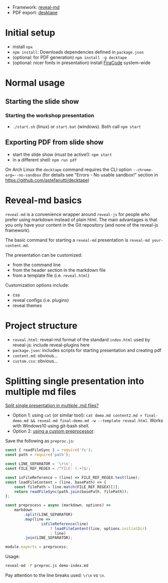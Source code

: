 - Framework: [reveal-md](https://github.com/webpro/reveal-md)
- PDF export: [desktape](https://github.com/astefanutti/decktape)

# Initial setup

- install `npx`
- `npm install`: Downloads dependencies defined in `package.json`
- (optional: for PDF generation) `npm install -g decktape`
- (optional: nicer fonts in presentation) install [FiraCode](https://github.com/tonsky/FiraCode) system-wide

# Normal usage

## Starting the slide show

### Starting the workshop presentation

- `./start.sh` (linux) or `start.bat` (windows). Both call `npm start`

## Exporting PDF from slide show

- start the slide show (must be active!): `npm start`
- in a different shell: `npm run pdf`

On Arch Linux the `decktape` command requires the CLI option `--chrome-arg=--no-sandbox` (for details see "Errors - No usable sandbox!" section in https://github.com/astefanutti/decktape)

# Reveal-md basics

`reveal-md` is a convenience wrapper around `reveal-js` for people who prefer using markdown instead of plain html. The main advantages is that you only have your content in the Git repository (and none of the reveal-js framework).

The basic command for starting a `reveal-md` presentation is `reveal-md your-content.md`.

The presentation can be customized:

- from the command line
- from the header section in the markdown file
- from a template file (i.e. `reveal.html`)

Customization options include:

- css
- reveal configs (i.e. plugins)
- reveal themes

# Project structure

- `reveal.html`: reveal-md format of the standard `index.html` used by reveal-js: include reveal-plugins here
- `package.json`: includes scripts for starting presentation and creating pdf
- `content.md`: obvious...
- `custom.css`: obvious...

# Splitting single presentation into multiple md files

[Split single presentation in multiple .md files?](https://github.com/webpro/reveal-md/issues/228)

- Option 1: using `cat` (or similar tool): `cat demo.md content2.md > final-demo.md && reveal-md final-demo.md -w --template reveal.html`. Works with Windows10 using git-bash shell.
- Option 2: [using a custom preprocessor](https://github.com/webpro/reveal-md/issues/228#issuecomment-464028190):

Save the following as `preproc.js`:

```js
const { readFileSync } = require('fs');
const path = require('path');

const LINE_SEPARATOR = '\r\n';
const FILE_REF_REGEX = /^FILE: (.+)$/;

const isFileReference = (line) => FILE_REF_REGEX.test(line);
const loadFileContent = (line, basePath) => {
    const filePath = line.match(FILE_REF_REGEX)[1];
    return readFileSync(path.join(basePath, filePath));
};

const preprocess = async (markdown, options) =>
    markdown
        .split(LINE_SEPARATOR)
        .map(line => 
                isFileReference(line) 
                    ? loadFileContent(line, options.initialDir) 
                    : line)
        .join(LINE_SEPARATOR);

module.exports = preprocess;
```

Usage:

```sh
reveal-md -P preproc.js demo-index.md
```

Pay attention to the line breaks used: `\r\n` vs `\n`.
